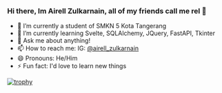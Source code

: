 ### Hi there,  Im Airell Zulkarnain, all of my friends call me rel 👋
- 🔭 I’m currently a student of SMKN 5 Kota Tangerang
- 🌱 I’m currently learning Svelte, SQLAlchemy, JQuery, FastAPI, Tkinter
- 💬 Ask me about anything!
- 📫 How to reach me: IG: <a href="https://instagram.com/airell_zulkarnain">@airell_zulkarnain</a>
- 😄 Pronouns: He/Him
- ⚡ Fun fact: I'd love to learn new things
<!--
**airellzulkarnain/airellzulkarnain** is a ✨ _special_ ✨ repository because its `README.md` (this file) appears on your GitHub profile.

Here are some ideas to get you started:
-->
[![trophy](https://github-profile-trophy.vercel.app/?username=airellzulkarnain)](https://github.com/ryo-ma/github-profile-trophy)
